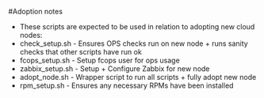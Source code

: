 #Adoption notes
* These scripts are expected to be used in relation to adopting new cloud nodes:
* check_setup.sh - Ensures OPS checks run on new node + runs sanity checks that other scripts have run ok
* fcops_setup.sh - Setup fcops user for ops usage
* zabbix_setup.sh - Setup + Configure Zabbix for new node
* adopt_node.sh - Wrapper script to run all scripts + fully adopt new node
* rpm_setup.sh - Ensures any necessary RPMs have been installed
